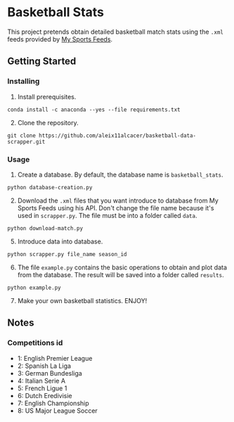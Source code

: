 # Basketball Stats

This project pretends obtain detailed basketball match stats using the `.xml` feeds provided by [My Sports Feeds](https://www.mysportsfeeds.com/).


## Getting Started

### Installing

1. Install prerequisites.
```
conda install -c anaconda --yes --file requirements.txt
```


2. Clone the repository.
```
git clone https://github.com/aleix11alcacer/basketball-data-scrapper.git
```

### Usage


1. Create a database. By default, the database name is `basketball_stats`.
```
python database-creation.py
```

2. Download the `.xml` files that you want introduce to database from My Sports Feeds using his API. Don't change the file name because it's used in `scrapper.py`. The file must be into a folder called `data`.

```
python download-match.py
```

5. Introduce data into database.
```
python scrapper.py file_name season_id
```

6. The file `example.py` contains the basic operations to obtain and plot data from the database. The result will be saved into a folder called `results`.

```
python example.py
```

7. Make your own basketball statistics. ENJOY!

## Notes

### Competitions id

- 1: English Premier League
- 2: Spanish La Liga
- 3: German Bundesliga
- 4: Italian Serie A
- 5: French Ligue 1
- 6: Dutch Eredivisie
- 7: English Championship
- 8: US Major League Soccer